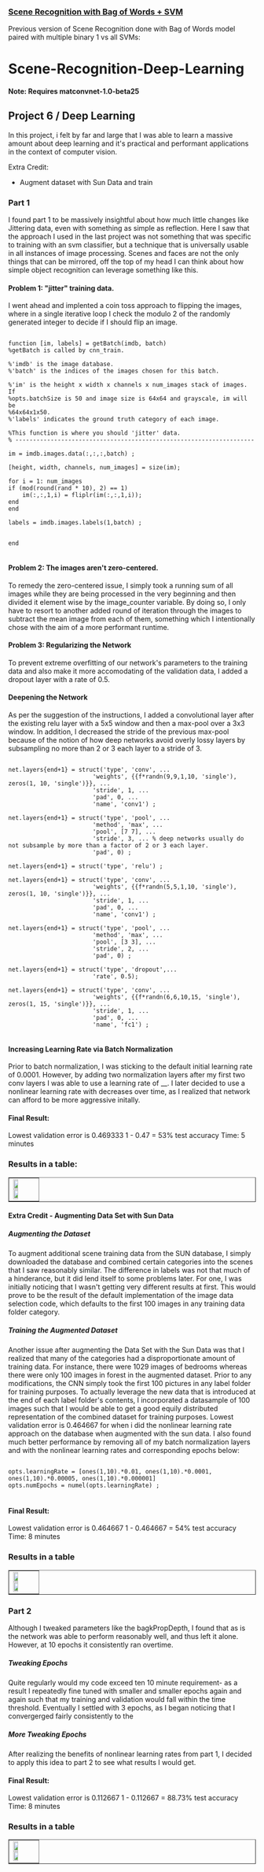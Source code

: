 
### [Scene Recognition with Bag of Words + SVM](https://github.com/aayush-k/Scene-Recognition-BoWs)
Previous version of Scene Recognition done with Bag of Words model paired with multiple binary 1 vs all SVMs:

# Scene-Recognition-Deep-Learning
#### Note: Requires matconvnet-1.0-beta25

<html>
<body>
<div id="header" >
<div id="headersub">
</div>
</div>
<div class="container">

<h2> Project 6 / Deep Learning</h2>

<p>
In this project, i felt by far and large that I was able to learn a massive amount about deep learning and it's practical
and performant applications in the context of computer vision.

Extra Credit:
<ul>
    <li>
        Augment dataset with Sun Data and train
    </li>
</ul>

</p>
<div style="clear:both">
<h3>Part 1</h3>

<p>
I found part 1 to be massively insightful about how much little changes like Jittering data, even with something as simple as reflection.
Here I saw that the approach I used in the last project was not something that was specific to training with an svm classifier, but a technique that
is universally usable in all instances of image processing. Scenes and faces are not the only things that can be mirrored, off the top of my head I can think about how simple object recognition
can leverage something like this.
</p>

<h4>Problem 1: "jitter" training data.</h4>

I went ahead and implented a coin toss approach to flipping the images, where in a single iterative loop I check the modulo 2 of the randomly generated integer to decide if I should flip an image.

<pre><code>
function [im, labels] = getBatch(imdb, batch)
%getBatch is called by cnn_train.

%'imdb' is the image database.
%'batch' is the indices of the images chosen for this batch.

%'im' is the height x width x channels x num_images stack of images. If
%opts.batchSize is 50 and image size is 64x64 and grayscale, im will be
%64x64x1x50.
%'labels' indicates the ground truth category of each image.

%This function is where you should 'jitter' data.
% --------------------------------------------------------------------

im = imdb.images.data(:,:,:,batch) ;

[height, width, channels, num_images] = size(im);

for i = 1: num_images
if (mod(round(rand * 10), 2) == 1)
    im(:,:,1,i) = fliplr(im(:,:,1,i));
end
end

labels = imdb.images.labels(1,batch) ;


end

</code></pre>

<h4>
Problem 2: The images aren't zero-centered.
</h4>
<p>
To remedy the zero-centered issue, I simply took a running sum of all images while they are being processed in the very beginning and then divided it element wise by the image_counter variable.
By doing so, I only have to resort to another added round of iteration through the images to subtract the mean image from each of them, something which I intentionally chose with the aim of a
more performant runtime.
</p>

<h4>
Problem 3: Regularizing the Network
</h4>
<p>
To prevent extreme overfitting of our network's parameters to the training data and also make it more accomodating of the validation data, I added a dropout layer with a rate of 0.5.
</p>

<h4>
Deepening the Network
</h4>

As per the suggestion of the instructions, I added a convolutional layer after the existing relu layer
with a 5x5 window and then a max-pool over a 3x3 window. In addition, I decreased the stride of the previous max-pool because
of the notion of how deep networks avoid overly lossy layers by subsampling no more than 2 or 3 each layer to a stride of 3.

<pre><code>
net.layers{end+1} = struct('type', 'conv', ...
                        'weights', {{f*randn(9,9,1,10, 'single'), zeros(1, 10, 'single')}}, ...
                        'stride', 1, ...
                        'pad', 0, ...
                        'name', 'conv1') ;

net.layers{end+1} = struct('type', 'pool', ...
                        'method', 'max', ...
                        'pool', [7 7], ...
                        'stride', 3, ... % deep networks usually do not subsample by more than a factor of 2 or 3 each layer.
                        'pad', 0) ;

net.layers{end+1} = struct('type', 'relu') ;

net.layers{end+1} = struct('type', 'conv', ...
                        'weights', {{f*randn(5,5,1,10, 'single'), zeros(1, 10, 'single')}}, ...
                        'stride', 1, ...
                        'pad', 0, ...
                        'name', 'conv1') ;

net.layers{end+1} = struct('type', 'pool', ...
                        'method', 'max', ...
                        'pool', [3 3], ...
                        'stride', 2, ...
                        'pad', 0) ;

net.layers{end+1} = struct('type', 'dropout',...
                        'rate', 0.5);

net.layers{end+1} = struct('type', 'conv', ...
                        'weights', {{f*randn(6,6,10,15, 'single'), zeros(1, 15, 'single')}}, ...
                        'stride', 1, ...
                        'pad', 0, ...
                        'name', 'fc1') ;

</code></pre>

<h4>
Increasing Learning Rate via Batch Normalization
</h4>
<p>
Prior to batch normalization, I was sticking to the default initial learning rate of 0.0001.
However, by adding two normalization layers after my first two conv layers I was able to use a learning rate of __.
I later decided to use a nonlinear learning rate with decreases over time,
as I realized that network can afford to be more aggressive initally.
</p>
<h4>Final Result: </h4>
Lowest validation error is 0.469333
1 - 0.47 = 53% test accuracy
Time: 5 minutes

<h3>Results in a table: </h3>

<table border=1>
    <tr>
        <td>
            <img src="./html/ErrorNormal.jpg" width="48%" />
            <img src="./html/FirstFiltersNormal.jpg" width="48%" />
        </td>
    </tr>
</table>


<h4>Extra Credit - Augmenting Data Set with Sun Data</h4>

<h5>
    Augmenting the Dataset
</h5>
<p>
    To augment additional scene training data from the SUN database, I simply downloaded the database and combined certain categories into the scenes that I saw reasonably similar.
    The difference in labels was not that much of a hinderance, but it did lend itself to some problems later. For one, I was initially noticing that I wasn't getting very different
    results at first. This would prove to be the result of the default implementation of the image data selection code, which defaults to the first 100 images in any training data folder category.
</p>
<h5>
Training the Augmented Dataset
</h5>
<p>
    Another issue after augmenting the Data Set with the Sun Data was that I realized that many of the categories had a disproportionate amount of training data.
    For instance, there were 1029 images of bedrooms whereas there were only 100 images in forest in the augmented dataset.
    Prior to any modifications, the CNN simply took the first 100 pictures in any label folder for training purposes.
    To actually leverage the new data that is introduced at the end of each label folder's contents, I incorporated a datasample of 100 images such that
    I would be able to get a good equily distributed representation of the combined dataset for training purposes.
    Lowest validation error is 0.464667 for when i did the nonlinear learning rate approach on the database when augmented with
    the sun data.
    I also found much better performance by removing all of my batch normalization layers and with the nonlinear learning rates and corresponding epochs below:
</p>


<pre>
<code>
opts.learningRate = [ones(1,10).*0.01, ones(1,10).*0.0001, ones(1,10).*0.00005, ones(1,10).*0.000001]
opts.numEpochs = numel(opts.learningRate) ;
</code>
</pre>

<h4>Final Result: </h4>
Lowest validation error is 0.464667
1 - 0.464667 = 54% test accuracy
Time: 8 minutes

<h3>Results in a table</h3>

<table border=1>
<tr>
    <td>
        <img src="./html/ErrorWithSunDatabase2.jpg" width="48%" />
        <img src="./html/FirstFiltersWithSunDatabase.jpg" width="48%" />
    </td>
</tr>
</table>

<h3>Part 2</h3>
<p>
Although I tweaked parameters like the bagkPropDepth, I found that as is the network was able to perform reasonably well, and thus left it alone.
    However, at 10 epochs it consistently ran overtime.
</p>
<h5>
Tweaking Epochs
</h5>
<p>
Quite regularly would my code exceed ten 10 minute requirement- as a result I repeatedly fine tuned with smaller and smaller
epochs again and again such that my training and validation would fall within the time threshold. Eventually I settled with
3 epochs, as I began noticing that I convergerged fairly consistently to the
</p>

<h5>
More Tweaking Epochs
</h5>
<p>
After realizing the benefits of nonlinear learning rates from part 1, I decided to apply this idea to part 2 to see what results I would get.

</p>

<h4>Final Result: </h4>
Lowest validation error is 0.112667
1 - 0.112667 = 88.73% test accuracy
Time: 8 minutes

<h3>Results in a table</h3>

<center>
<table border=1>
<tr>
    <td>
        <img src="./html/50epochsP1.jpg" width="48%" />
        <img src="./html/FirstFiltersNormal.jpg" width="48%" />
    </td>
</tr>
</table>

</center>

<div style="clear:both" >

</div>
</body>
</html>


